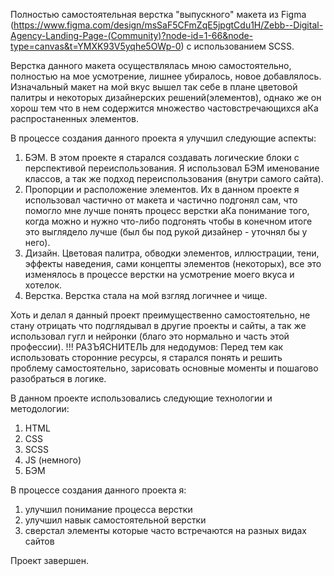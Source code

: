 Полностью самостоятельная верстка "выпускного" макета из Figma (https://www.figma.com/design/msSaF5CFmZqE5jpgtCdu1H/Zebb--Digital-Agency-Landing-Page-(Community)?node-id=1-66&node-type=canvas&t=YMXK93V5yqhe5OWp-0) с использованием SCSS.

Верстка данного макета осуществлялась мною самостоятельно, полностью на мое усмотрение, лишнее убиралось, новое добавлялось.
Изначальный макет на мой вкус вышел так себе в плане цветовой палитры и некоторых дизайнерских решений(элементов), однако же он хорош тем что в нем содержится множество частовстречающихся аКа распростаненных элементов.

В процессе создания данного проекта я улучшил следующие аспекты:

1. БЭМ. В этом проекте я старался создавать логические блоки с перспективой переиспользования. Я использовал БЭМ именование классов, а так же подход переиспользования (внутри самого сайта).
2. Пропорции и расположение элементов. Их в данном проекте я использовал частично от макета и частично подгонял сам, что помогло мне лучше понять процесс верстки аКа понимание того, когда можно и нужно что-либо подгонять чтобы в конечном итоге это выглядело лучше (был бы под рукой дизайнер - уточнял бы у него).
3. Дизайн. Цветовая палитра, обводки элементов, иллюстрации, тени, эффекты наведения, сами концепты элементов (некоторых), все это изменялось в процессе верстки на усмотрение моего вкуса и хотелок.
4. Верстка. Верстка стала на мой взгляд логичнее и чище.

Хоть и делал я данный проект преимущественно самостоятельно, не стану отрицать что подглядывал в другие проекты и сайты, а так же использовал гугл и нейронки (благо это нормально и часть этой профессии).
!!! РАЗЪЯСНИТЕЛЬ для недодумов:
Перед тем как использовать сторонние ресурсы, я старался понять и решить проблему самостоятельно, зарисовать основные моменты и пошагово разобраться в логике.

В данном проекте использовались следующие технологии и методологии:

1. HTML
2. CSS
3. SCSS
4. JS (немного)
5. БЭМ

В процессе создания данного проекта я:
1. улучшил понимание процесса верстки
2. улучшил навык самостоятельной верстки
3. сверстал элементы которые часто встречаются на разных видах сайтов

Проект завершен.
